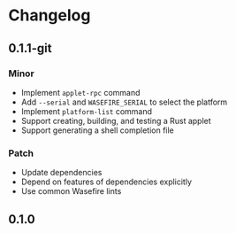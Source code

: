 # Changelog

## 0.1.1-git

### Minor

- Implement `applet-rpc` command
- Add `--serial` and `WASEFIRE_SERIAL` to select the platform
- Implement `platform-list` command
- Support creating, building, and testing a Rust applet
- Support generating a shell completion file

### Patch

- Update dependencies
- Depend on features of dependencies explicitly
- Use common Wasefire lints

## 0.1.0

<!-- Increment to skip CHANGELOG.md test: 0 -->
